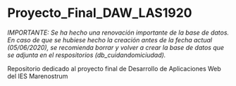 # Proyecto_Final_DAW_LAS1920

_IMPORTANTE: Se ha hecho una renovación importante de la base de datos. En caso de que se hubiese hecho la creación antes de la fecha actual (05/06/2020), se recomienda *borrar y volver a crear* la base de datos que se adjunta en el respositorios (db_cuidandomiciudad)._

Repositorio dedicado al proyecto final de Desarrollo de Aplicaciones Web del IES Marenostrum

